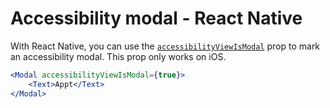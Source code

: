 # Accessibility modal - React Native

With React Native, you can use the [`accessibilityViewIsModal`](https://reactnative.dev/docs/accessibility#accessibilityviewismodal-ios) prop to mark an accessibility modal. This prop only works on iOS.

```jsx
<Modal accessibilityViewIsModal={true}>
    <Text>Appt</Text>
</Modal>
```
